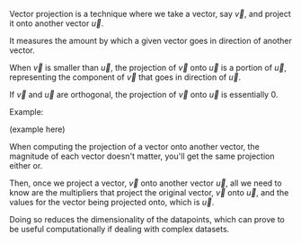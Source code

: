 Vector projection is a technique where we take a vector, say $\vec{v}$, and project it onto another vector $\vec{u}$.

It measures the amount by which a given vector goes in direction of another vector.

When $\vec{v}$ is smaller than $\vec{u}$, the projection of $\vec{v}$ onto $\vec{u}$ is a portion of $\vec{u}$, representing the component of $\vec{v}$ that goes in direction of $\vec{u}$.

If $\vec{v}$ and $\vec{u}$ are orthogonal, the projection of $\vec{v}$ onto $\vec{u}$ is essentially $0$.

Example:

(example here)

When computing the projection of a vector onto another vector, the magnitude of each vector doesn't matter, you'll get the same projection either or.

Then, once we project a vector, $\vec{v}$ onto another vector $\vec{u}$, all we need to know are the multipliers that project the original vector, $\vec{v}$ onto $\vec{u}$, and the values for the vector being projected onto, which is $\vec{u}$.

Doing so reduces the dimensionality of the datapoints, which can prove to be useful computationally if dealing with complex datasets.